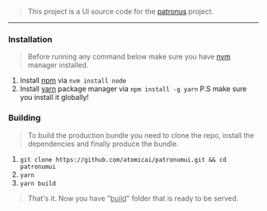 > This project is a UI source code for the <a href="https://pypi.org/project/patronus/">patronus</a> project. 

---

### Installation

> Before running any command below make sure you have <a href="https://github.com/nvm-sh/nvm">nvm</a> manager installed.

1. Install <a href="https://www.npmjs.com/">npm</a> via `nvm install node`
2. Install <a href="https://yarnpkg.com/">yarn</a> package manager via `npm install -g yarn` 
P.S make sure you install it globally!

### Building

> To build the production bundle you need to clone the repo, install the dependencies and finally produce the bundle.

1. `git clone https://github.com/atomicai/patronumui.git && cd patronumui`
2. `yarn`
3. `yarn build`

> That's it. Now you have "<u>build</u>" folder that is ready to be served.